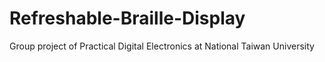 # Refreshable-Braille-Display
Group project of Practical Digital Electronics at National Taiwan University
